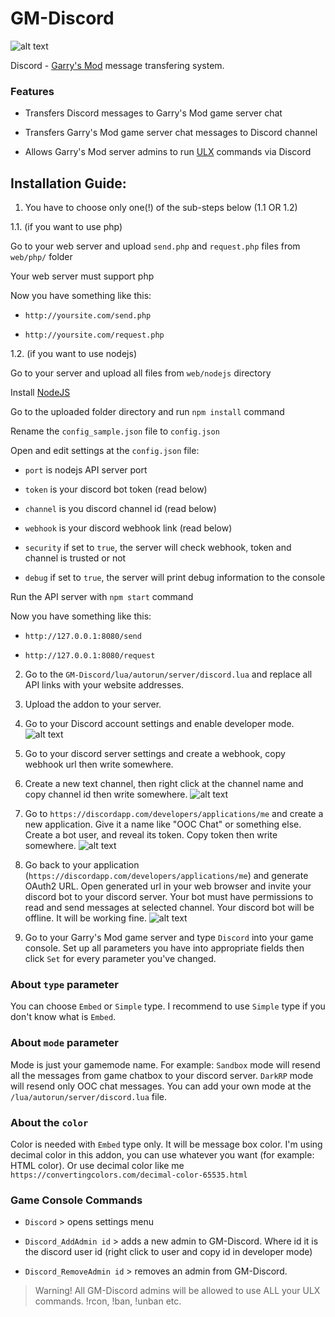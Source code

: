 # GM-Discord
![alt text](https://i.imgur.com/L22htpB.jpg)

Discord - [Garry's Mod](https://store.steampowered.com/app/4000) message transfering system.

### Features

- Transfers Discord messages to Garry's Mod game server chat

- Transfers Garry's Mod game server chat messages to Discord channel

- Allows Garry's Mod server admins to run [ULX](https://ulyssesmod.net/downloads.php) commands via Discord

## Installation Guide:
1. You have to choose only one(!) of the sub-steps below (1.1 OR 1.2)

1.1. (if you want to use php)

Go to your web server and upload `send.php` and `request.php` files from `web/php/` folder

Your web server must support php

Now you have something like this:

- `http://yoursite.com/send.php`

- `http://yoursite.com/request.php`

1.2. (if you want to use nodejs)

Go to your server and upload all files from `web/nodejs` directory

Install [NodeJS](https://nodejs.org/)

Go to the uploaded folder directory and run `npm install` command

Rename the `config_sample.json` file to `config.json`

Open and edit settings at the `config.json` file:

- `port` is nodejs API server port

- `token` is your discord bot token (read below)

- `channel` is you discord channel id (read below)

- `webhook` is your discord webhook link (read below)

- `security` if set to `true`, the server will check webhook, token and channel is trusted or not

- `debug` if set to `true`, the server will print debug information to the console

Run the API server with `npm start` command

Now you have something like this:

- `http://127.0.0.1:8080/send`

- `http://127.0.0.1:8080/request`

2. Go to the `GM-Discord/lua/autorun/server/discord.lua` and replace all API links with your website addresses.

3. Upload the addon to your server.

4. Go to your Discord account settings and enable developer mode.
![alt text](https://i.imgur.com/mdwS4sR.gif)

5. Go to your discord server settings and create a webhook, copy webhook url then write somewhere.

6. Create a new text channel, then right click at the channel name and copy channel id then write somewhere.
![alt text](https://i.imgur.com/RVyzR4U.gif)

7. Go to `https://discordapp.com/developers/applications/me` and create a new application.
Give it a name like "OOC Chat" or something else. Create a bot user, and reveal its token.
Copy token then write somewhere.
![alt text](https://i.imgur.com/T9CMjuI.gif)

8. Go back to your application (`https://discordapp.com/developers/applications/me`) and generate OAuth2 URL. Open generated url in your web browser and invite your discord bot to your discord server. Your bot must have permissions to read and send messages at selected channel. Your discord bot will be offline. It will be working fine.
![alt text](https://i.imgur.com/vglOGl1.gif)

9. Go to your Garry's Mod game server and type `Discord` into your game console. Set up all parameters you have into appropriate fields then click `Set` for every parameter you've changed.


### About `type` parameter
You can choose `Embed` or `Simple` type. I recommend to use `Simple` type if you don't know what is `Embed`.

### About `mode` parameter
Mode is just your gamemode name. For example: `Sandbox` mode will resend all the messages from game chatbox to your discord server. `DarkRP` mode will resend only OOC chat messages. You can add your own mode at the `/lua/autorun/server/discord.lua` file.

### About the `color`
Color is needed with `Embed` type only. It will be message box color. I'm using decimal color in this addon, you can use whatever you want (for example: HTML color). Or use decimal color like me `https://convertingcolors.com/decimal-color-65535.html`

### Game Console Commands
- `Discord` > opens settings menu

- `Discord_AddAdmin id` > adds a new admin to GM-Discord. Where id it is the discord user id (right click to user and copy id in developer mode)

- `Discord_RemoveAdmin id` > removes an admin from GM-Discord.

> Warning! All GM-Discord admins will be allowed to use ALL your ULX commands. !rcon, !ban, !unban etc.
